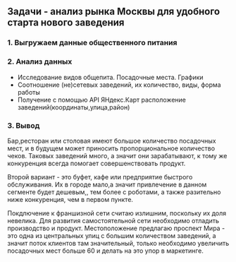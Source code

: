 ##  Задачи - анализ рынка Москвы для удобного старта  нового заведения
### 1. Выгружаем данные общественного питания 
### 2. Анализ данных
- Исследование видов общепита. Посадочные места. Графики
- Соотношение (не)сетевых заведений, их количество, виды, форма работы
- Получение с помощью API ЯНдекс.Карт расположение заведений(координаты,улица,район)
### 3. Вывод
Бар,ресторан или столовая имеют большое количество посадочных мест, и в будущем может приносить пропорциональное количество чеков. Таковых заведений много, а значит они зарабатывают, к тому же конкуренция всегда помогает совершенствовать продукт.

Второй вариант - это буфет, кафе или предприятие быстрого обслуживания. Их в городе мало,а значит привлечение в данном сегменте будет дешевым,, тем более с роботами, а также разительно ниже конкуренция, чем в первом пункте.

Покдлючение к франшизной сети считаю излишним, поскольку их доля невелика. Для развития самостоятельной сети необходимо отладить производство и продукт. Местоположение предлагаю проспект Мира - это одна из центральных улиц с большим количеством заведений, а значит поток клиентов там значительный, только необходимо увеличить посадочных мест больше 60 и делать на это упор в маркетинге.
